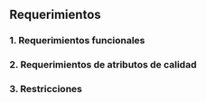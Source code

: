 ## Requerimientos

### 1. Requerimientos funcionales


### 2. Requerimientos de atributos de calidad


### 3. Restricciones
